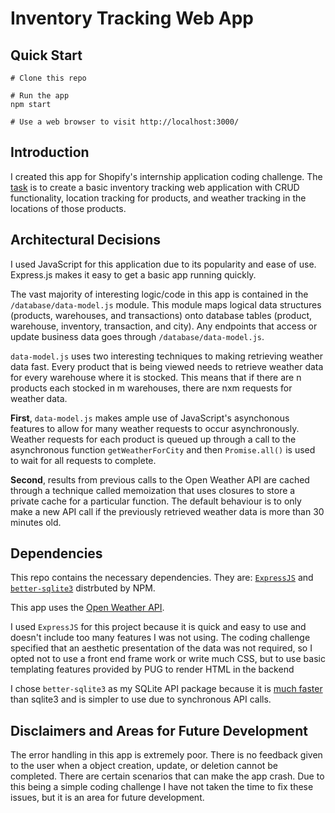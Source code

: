 # Inventory Tracking Web App
## Quick Start
```
# Clone this repo

# Run the app
npm start

# Use a web browser to visit http://localhost:3000/
```

## Introduction
I created this app for Shopify's internship application coding challenge. The [task](https://docs.google.com/document/d/1cgmV2DW5mEOxhh5ekyopU4Cef07FNalP7WqAJdgpBuw/edit) is to create a basic inventory tracking web application with CRUD functionality, location tracking for products, and weather tracking in the locations of those products.

## Architectural Decisions
I used JavaScript for this application due to its popularity and ease of use. Express.js makes it easy to get a basic app running quickly.

The vast majority of interesting logic/code in this app is contained in the `/database/data-model.js` module. This module maps logical data structures (products, warehouses, and transactions) onto database tables (product, warehouse, inventory, transaction, and city). Any endpoints that access or update business data goes through `/database/data-model.js`.

`data-model.js` uses two interesting techniques to making retrieving weather data fast. Every product that is being viewed needs to retrieve weather data for every warehouse where it is stocked. This means that if there are n products each stocked in m warehouses, there are nxm requests for weather data.

**First**, `data-model.js` makes ample use of JavaScript's asynchonous features to allow for many weather requests to occur asynchronously. Weather requests for each product is queued up through a call to the asynchronous function `getWeatherForCity` and then `Promise.all()` is used to wait for all requests to complete.

**Second**, results from previous calls to the Open Weather API are cached through a technique called memoization that uses closures to store a private cache for a particular function. The default behaviour is to only make a new API call if the previously retrieved weather data is more than 30 minutes old.

## Dependencies
This repo contains the necessary dependencies. They are: [`ExpressJS`](https://www.npmjs.com/package/express) and [`better-sqlite3`](https://www.npmjs.com/package/better-sqlite3) distrbuted by NPM.

This app uses the [Open Weather API](https://openweathermap.org/api).

I used `ExpressJS` for this project because it is quick and easy to use and doesn't include too many features I was not using. The coding challenge specified that an aesthetic presentation of the data was not required, so I opted not to use a front end frame work or write much CSS, but to use basic templating features provided by PUG to render HTML in the backend

I chose `better-sqlite3` as my SQLite API package because it is [much faster](https://www.npmjs.com/package/better-sqlite3) than sqlite3 and is simpler to use due to synchronous API calls.

## Disclaimers and Areas for Future Development
The error handling in this app is extremely poor. There is no feedback given to the user when a object creation, update, or deletion cannot be completed. There are certain scenarios that can make the app crash. Due to this being a simple coding challenge I have not taken the time to fix these issues, but it is an area for future development.